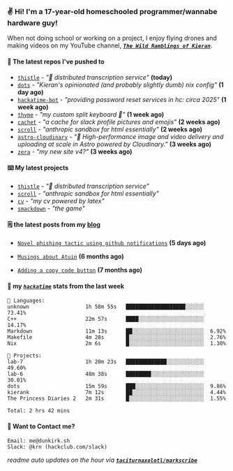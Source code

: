 ### ✌️ Hi! I'm a 17-year-old homeschooled programmer/wannabe hardware guy!

When not doing school or working on a project, I enjoy flying drones and making videos on my YouTube channel, [**_`The Wild Ramblings of Kieran`_**](https://youtube.com/@kieran.rambles).

#### 👷 The latest repos I've pushed to

- [`thistle`](https://github.com/taciturnaxolotl/thistle) - _"🪻 distributed transcription service"_ **(today)**
- [`dots`](https://github.com/taciturnaxolotl/dots) - _"Kieran's opinionated (and probably slightly dumb) nix config"_ **(1 day ago)**
- [`hackatime-bot`](https://github.com/taciturnaxolotl/hackatime-bot) - _"providing password reset services in hc: circa 2025"_ **(1 week ago)**
- [`thyme`](https://github.com/taciturnaxolotl/thyme) - _"my custom split keyboard 🫶"_ **(1 week ago)**
- [`cachet`](https://github.com/taciturnaxolotl/cachet) - _"a cache for slack profile pictures and emojis"_ **(2 weeks ago)**
- [`scroll`](https://github.com/taciturnaxolotl/scroll) - _"anthropic sandbox for html essentially"_ **(2 weeks ago)**
- [`astro-cloudinary`](https://github.com/cloudinary-community/astro-cloudinary) - _"🚀 High-performance image and video delivery and uploading at scale in Astro powered by Cloudinary."_ **(3 weeks ago)**
- [`zera`](https://github.com/taciturnaxolotl/zera) - _"my new site v4?"_ **(3 weeks ago)**

#### ⌨️ My latest projects

- [`thistle`](https://github.com/taciturnaxolotl/thistle) - _"🪻 distributed transcription service"_
- [`scroll`](https://github.com/taciturnaxolotl/scroll) - _"anthropic sandbox for html essentially"_
- [`cv`](https://github.com/taciturnaxolotl/cv) - _"my cv powered by latex"_
- [`smackdown`](https://github.com/taciturnaxolotl/smackdown) - _"the game"_

#### 🗒️ the latest posts from my [blog](https://dunkirk.sh)

- [`Novel phishing tactic using github notifications`](https://dunkirk.sh/blog/github-phishing/) **(5 days ago)**

- [`Musings about Atuin`](https://dunkirk.sh/blog/atuin/) **(6 months ago)**

- [`Adding a copy code button`](https://dunkirk.sh/blog/adding-a-copy-button/) **(7 months ago)**



#### 📡 my [_`hackatime`_](https://waka.hackclub.com) stats from the last week

```text
💾 Languages:
unknown                  1h 58m 55s   ███████████████████░░░░░░  73.41%
C++                      22m 57s      ████░░░░░░░░░░░░░░░░░░░░░  14.17%
Markdown                 11m 13s      ██░░░░░░░░░░░░░░░░░░░░░░░  6.92%
Makefile                 4m 28s       █░░░░░░░░░░░░░░░░░░░░░░░░  2.76%
Nix                      2m 6s        █░░░░░░░░░░░░░░░░░░░░░░░░  1.30%

💼 Projects:
lab-7                    1h 20m 23s   █████████████░░░░░░░░░░░░  49.60%
lab-6                    48m 38s      ████████░░░░░░░░░░░░░░░░░  30.01%
dots                     15m 59s      ███░░░░░░░░░░░░░░░░░░░░░░  9.86%
kierank                  7m 12s       ██░░░░░░░░░░░░░░░░░░░░░░░  4.44%
The Princess Diaries 2   2m 31s       █░░░░░░░░░░░░░░░░░░░░░░░░  1.55%

Total: 2 hrs 42 mins
```

#### 📮 Want to Contact me?

```text
Email: me@dunkirk.sh
Slack: @krn (hackclub.com/slack)
```

_readme auto updates on the hour via [**`taciturnaxolotl/markscribe`**](https://github.com/taciturnaxolotl/markscribe)_
